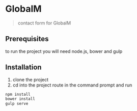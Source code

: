 # GlobalM

> contact form for GlobalM


## Prerequisites 

to run the project you will need node.js, bower and gulp


## Installation

1. clone the project
2. cd into the project route in the command prompt and run
```bash 
npm install
bower install
gulp serve
 ```